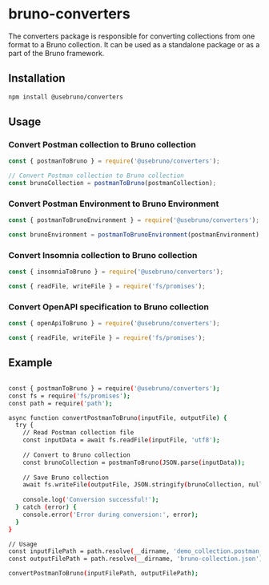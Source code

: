# bruno-converters

The converters package is responsible for converting collections from one format to a Bruno collection.
It can be used as a standalone package or as a part of the Bruno framework.

## Installation

```bash
npm install @usebruno/converters
```

## Usage

### Convert Postman collection to Bruno collection

```javascript
const { postmanToBruno } = require('@usebruno/converters');

// Convert Postman collection to Bruno collection
const brunoCollection = postmanToBruno(postmanCollection);
```

### Convert Postman Environment to Bruno Environment

```javascript
const { postmanToBrunoEnvironment } = require('@usebruno/converters');

const brunoEnvironment = postmanToBrunoEnvironment(postmanEnvironment);
```

### Convert Insomnia collection to Bruno collection

```javascript
const { insomniaToBruno } = require('@usebruno/converters');

const { readFile, writeFile } = require('fs/promises');
```

### Convert OpenAPI specification to Bruno collection

```javascript
const { openApiToBruno } = require('@usebruno/converters');

const { readFile, writeFile } = require('fs/promises');
```

## Example 

```bash copy

const { postmanToBruno } = require('@usebruno/converters');
const fs = require('fs/promises');
const path = require('path');

async function convertPostmanToBruno(inputFile, outputFile) {
  try {
    // Read Postman collection file
    const inputData = await fs.readFile(inputFile, 'utf8');
    
    // Convert to Bruno collection
    const brunoCollection = postmanToBruno(JSON.parse(inputData));
    
    // Save Bruno collection
    await fs.writeFile(outputFile, JSON.stringify(brunoCollection, null, 2));
    
    console.log('Conversion successful!');
  } catch (error) {
    console.error('Error during conversion:', error);
  }
}

// Usage
const inputFilePath = path.resolve(__dirname, 'demo_collection.postman_collection.json');
const outputFilePath = path.resolve(__dirname, 'bruno-collection.json');

convertPostmanToBruno(inputFilePath, outputFilePath);

``` 